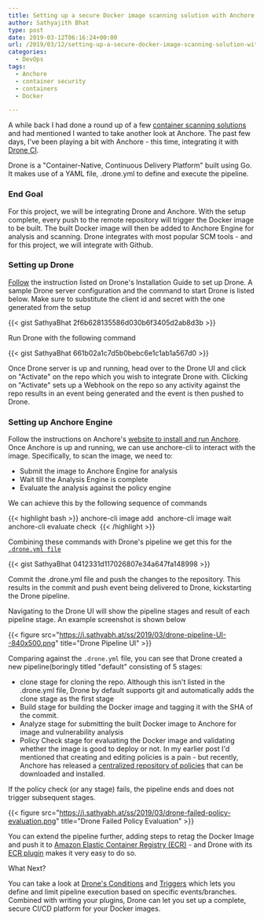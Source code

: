 ```yaml
---
title: Setting up a secure Docker image scanning solution with Anchore and Drone CI
author: Sathyajith Bhat
type: post
date: 2019-03-12T06:16:24+00:00
url: /2019/03/12/setting-up-a-secure-docker-image-scanning-solution-with-anchore-and-drone-ci/
categories:
  - DevOps
tags:
  - Anchore
  - container security
  - containers
  - Docker

---
```

A while back I had done a round up of a few [container scanning solutions](https://sathyasays.com/2018/09/02/on-securing-containers-and-open-source-tools-for-scanning-vulnerabilities-in-docker-images/) and had mentioned I wanted to take another look at Anchore. The past few days, I've been playing a bit with Anchore - this time, integrating it with [Drone CI](https://drone.io/).

Drone is a "Container-Native, Continuous Delivery Platform" built using Go. It makes use of a YAML file, .drone.yml to define and execute the pipeline.

### End Goal

For this project, we will be integrating Drone and Anchore. With the setup complete, every push to the remote repository will trigger the Docker image to be built. The built Docker image will then be added to Anchore Engine for analysis and scanning. Drone integrates with most popular SCM tools - and for this project, we will integrate with Github.

### Setting up Drone

[Follow](https://docs.drone.io/installation/github/) the instruction listed on Drone's Installation Guide to set up Drone. A sample Drone server configuration and the command to start Drone is listed below. Make sure to substitute the client id and secret with the one generated from the setup

{{< gist SathyaBhat 2f6b628135586d030b6f3405d2ab8d3b >}}


Run Drone with the following command

{{< gist SathyaBhat 661b02a1c7d5b0bebc6e1c1ab1a567d0 >}}

Once Drone server is up and running, head over to the Drone UI and click on "Activate" on the repo which you wish to integrate Drone with. Clicking on "Activate" sets up a Webhook on the repo so any activity against the repo results in an event being generated and the event is then pushed to Drone.

### Setting up Anchore Engine

Follow the instructions on Anchore's [website to install and run Anchore](https://docs.anchore.com/current/docs/engine/quickstart/#step-1-download-the-docker-composeyaml-file-and-start). Once Anchore is up and running, we can use anchore-cli&nbsp;to interact with the image. Specifically, to scan the image, we need to:

  * Submit the image to Anchore Engine for analysis
  * Wait till the Analysis Engine is complete
  * Evaluate the analysis against the policy engine

We can achieve this by the following sequence of commands

{{< highlight bash >}}
anchore-cli image add <image name>
anchore-cli image wait <image name>
anchore-cli evaluate check <image name>
{{< /highlight >}}

Combining these commands with Drone's pipeline we get this for the [`.drone.yml file`](https://github.com/sathya-demo/subreddit-fetcher/blob/83fe5d0d31d4e225202d7d8694a8885ba818e57d/.drone.yml)

{{< gist SathyaBhat 0412331d117026807e34a647fa148998 >}}


Commit the .drone.yml file and push the changes to the repository. This results in the commit and push event being delivered to Drone, kickstarting the Drone pipeline.

Navigating to the Drone UI will show the pipeline stages and result of each pipeline stage. An example screenshot is shown below


{{< figure src="https://i.sathyabh.at/ss/2019/03/drone-pipeline-UI--840x500.png" title="Drone Pipeline UI" >}}

Comparing against the `.drone.yml` file, you can see that Drone created a new pipeline(boringly titled "default" consisting of 5 stages:

  * clone stage for cloning the repo. Although this isn't listed in the .drone.yml file, Drone by default supports git and automatically adds the clone stage as the first stage
  * Build stage for building the Docker image and tagging it with the SHA of the commit.
  * Analyze stage for submitting the built Docker image to Anchore for image and vulnerability analysis
  * Policy Check stage for evaluating the Docker image and validating whether the image is good to deploy or not. In my earlier post I'd mentioned that creating and editing policies is a pain - but recently, Anchore has released a [centralized repository of policies](https://anchore.com/blog/introducing-anchore-policy-hub/) that can be downloaded and installed.

If the policy check (or any stage) fails, the pipeline ends and does not trigger subsequent stages.

{{< figure src="https://i.sathyabh.at/ss/2019/03/drone-failed-policy-evaluation.png" title="Drone Failed Policy Evaluation" >}}


You can extend the pipeline further, adding steps to retag the Docker Image and push it to <a href="https://aws.amazon.com/ecr/" target="_blank" rel="noopener noreferrer">Amazon Elastic Container Registry (ECR)</a> - and Drone with its <a href="https://plugins.drone.io/drone-plugins/drone-ecr/" target="_blank" rel="noopener noreferrer">ECR plugin</a> makes it very easy to do so.

What Next?

You can take a look at [Drone's Conditions](https://docs.drone.io/user-guide/pipeline/conditions/) and [Triggers](https://docs.drone.io/user-guide/pipeline/triggers/) which lets you define and limit pipeline execution based on specific events/branches. Combined with writing your plugins, Drone can let you set up a complete, secure CI/CD platform for your Docker images.
